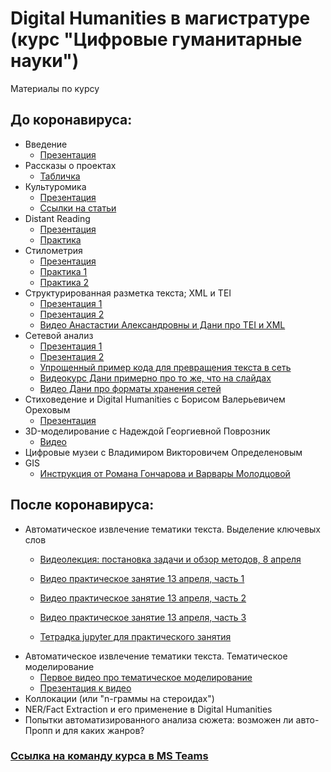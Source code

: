 # Digital Humanities в магистратуре (курс "Цифровые гуманитарные науки")

Материалы по курсу

## До коронавируса:

* Введение 
  * [Презентация](https://danilsko.github.io/slides/dhmasters/intro.html) 
* Рассказы о проектах
  * [Табличка](https://docs.google.com/spreadsheets/d/1S4oj2aEjFPYp_fYZQHrDlX3ZkgJYvPDvxJFeJ6aYi70/edit?usp=sharing)
* Культуромика 
  * [Презентация](Culturomics_MA_DH.pdf)
  * [Ссылки на статьи](culturomics_links.md)
* Distant Reading
  * [Презентация](https://danilsko.github.io/slides/dhmasters/distantreading)
  * [Практика](https://github.com/dhhse/dhcourse/blob/gh-pages/dr_practice/practice1.md)
* Стилометрия
  * [Презентация](https://slides.com/danilsko/stylometry_dh_ma)
  * [Практика 1](https://github.com/dhhse/dhcourse/blob/master/stylometry/stylometry_28_10_2019.md)
  * [Практика 2](https://github.com/dhhse/dhcourse/blob/master/stylometry/stylometry_13_11_2019.md)
* Структурированная разметка текста; XML и TEI
  * [Презентация 1](https://docs.google.com/presentation/d/1mYpnBKQ1eP9Txn-YlOaz2KhUOoVM9IcFu-aPzALz860/edit)
  * [Презентация 2](https://docs.google.com/presentation/d/1SpxXLPXHedEEwFk9OivDim6NiDV84Q6G1EIgZa1LQgk/edit)
  * [Видео Анастастии Александровны и Дани про TEI и XML](https://www.youtube.com/playlist?list=PL_KRBkoNptAVhODLNdHabJ8RapY5Td_8d) 
* Сетевой анализ
  * [Презентация 1](https://danilsko.github.io/slides/networks_dhmasters.html)
  * [Презентация 2](https://danilsko.github.io/slides/networks_reminder.html#/)
  * [Упрощенный пример кода для превращения текста в сеть](https://github.com/dhhse/dhcourse/blob/master/networks/text2graf_sample.py)
  * [Видеокурс Дани примерно про то же, что на слайдах](https://www.youtube.com/watch?v=eonQ2vzDKEA&list=PL_KRBkoNptAUUhQApck9yW1V3qdcA-KQk&index=3&t=10s)
  * [Видео Дани про форматы хранения сетей](https://youtu.be/Cic5NT4szdQ)
* Стиховедение и Digital Humanities с Борисом Валерьевичем Ореховым
  * [Презентация](https://cloud.mail.ru/public/3pDC/7MCwJwCY8)
* 3D-моделирование с Надеждой Георгиевной Поврозник
  * [Видео](https://drive.google.com/drive/folders/1Y0wpebp7MIQ4V3xV9Oq8l84uma31wuhE)
* Цифровые музеи с Владимиром Викторовичем Определеновым
* GIS
  * [Инструкция от Романа Гончарова и Варвары Молодцовой](https://docs.google.com/document/d/170If4w9U71HhcU-iJvqqEaAsZwSNxoPI7FJyzCca20E/edit)

## После коронавируса:
* Автоматическое извлечение тематики текста. Выделение ключевых слов 
  * [Видеолекция: постановка задачи и обзор методов, 8 апреля](https://youtu.be/718Bl4m2088) 

  * [Видео практическое занятие 13 апреля, часть 1](https://youtu.be/OwQiUEx4TRM)
  * [Видео практическое занятие 13 апреля, часть 2](https://youtu.be/1swSmSfDZE8)
  * [Видео практическое занятие 13 апреля, часть 3](https://youtu.be/urpjjrsqS_Q)
  * [Тетрадка jupyter для практического занятия](https://github.com/dhhse/dhcourse/blob/gh-pages/keywords/Keywords_DH_April_2020.ipynb)
* Автоматическое извлечение тематики текста. Тематическое моделирование
  * [Первое видео про тематическое моделирование](https://youtu.be/Pj8eMukaWh8)
  * [Презентация к видео](https://github.com/dhhse/dhcourse/blob/gh-pages/topic_modeling/%D0%A2%D0%B5%D0%BC%D0%B0%D1%82%D0%B8%D1%87%D0%B5%D1%81%D0%BA%D0%BE%D0%B5%20%D0%BC%D0%BE%D0%B4%D0%B5%D0%BB%D0%B8%D1%80%D0%BE%D0%B2%D0%B0%D0%BD%D0%B8%D0%B5%2022%20%D0%B0%D0%BF%D1%80%D0%B5%D0%BB%D1%8F%202020%20%D0%BC%D0%B0%D0%B3%D0%B8%D1%81%D1%82%D1%80%D0%B0%D1%82%D1%83%D1%80%D0%B0%20%D0%A6%D0%9C%D0%93%D0%9D.pdf)
* Коллокации (или "n-граммы на стероидах")
* NER/Fact Extraction и его применение в Digital Humanities
* Попытки автоматизированного анализа сюжета: возможен ли авто-Пропп и для каких жанров?

### [Ссылка на команду курса в MS Teams](https://teams.microsoft.com/l/team/19%3a518f054c2f2e42dd8dc64df8f8ce0556%40thread.tacv2/conversations?groupId=4587aa95-4885-4aa8-9c72-ae3b13af8aef&tenantId=21f26c24-0793-4b07-a73d-563cd2ec235f)
